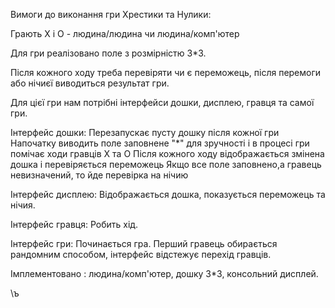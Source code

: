 Вимоги до виконання гри Хрестики та Нулики:

Грають Х і О - людина/людина чи людина/комп'ютер

Для гри реалiзовано поле з розмірністю 3*3.

Після кожного ходу треба перевіряти чи є переможець, після перемоги або нічиєї виводиться результат гри.

Для цієї гри нам потрібні інтерфейси дошки, дисплею, гравця та самої гри.

Інтерфейс дошки:
Перезапускає пусту дошку після кожної гри
Напочатку виводить поле заповнене "*" для зручності і в процесі гри помічає ходи гравців Х та О
Після кожного ходу відображається змінена дошка і перевіряється переможець
Якщо все поле заповнено,а гравець невизначений, то йде перевірка на нічию

Інтерфейс дисплею:
Відображається дошка, показується переможець та нічия.

Інтерфейс гравця:
Робить хід.

Інтерфейс гри:
Починається гра.
Перший гравець обирається рандомним способом, iнтерфейс вiдстежує перехiд гравців.

Iмплементовано : людина/комп'ютер, дошку 3*3, консольний дисплей.


\ъ
